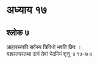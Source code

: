 # अध्याय १७

## श्लोक ७

आहारस्त्वपि सर्वस्य त्रिविधो भवति प्रियः ।<br>यज्ञस्तपस्तथा दानं तेषां भेदमिमं श‍ृणु ॥ १७-७॥<br><br>

